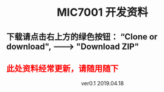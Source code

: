 # <center> MIC7001 开发资料 </center>

## 下载请点击右上方的绿色按钮： “Clone or download", --->  "Download ZIP"

## <font color=#ff0000>此处资料经常更新，请随用随下</font>

<center> ver0.1 2019.04.18 </center>
